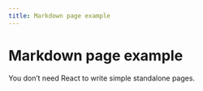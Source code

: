 ```yaml
---
title: Markdown page example
---
```


# Markdown page example

You don’t need React to write simple standalone pages.

